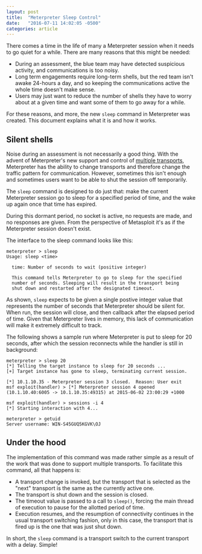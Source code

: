 ```yaml
---
layout: post
title:  "Meterpreter Sleep Control"
date:   "2016-07-11 14:02:05 -0500"
categories: article
---
```


There comes a time in the life of many a Meterpreter session when it needs to go quiet for a while. There are many reasons that this might be needed:

* During an assessment, the blue team may have detected suspicious activity, and communications is too noisy.
* Long term engagements require long-term shells, but the red team isn't awake 24-hours a day, and so keeping the communications active the whole time doesn't make sense.
* Users may just want to reduce the number of shells they have to worry about at a given time and want some of them to go away for a while.

For these reasons, and more, the new `sleep` command in Meterpreter was created. This document explains what it is and how it works.

## Silent shells

Noise during an assessment is not necessarily a good thing. With the advent of Meterpreter's new support and control of [multiple transports](https://github.com/rapid7/metasploit-framework/wiki/Meterpreter-Transport-Control), Meterpreter has the ability to change transports and therefore change the traffic pattern for communication. However, sometimes this isn't enough and sometimes users want to be able to shut the session off temporarily.

The `sleep` command is designed to do just that: make the current Meterpreter session go to sleep for a specified period of time, and the wake up again once that time has expired.

During this dormant period, no socket is active, no requests are made, and no responses are given. From the perspective of Metasploit it's as if the Meterpreter session doesn't exist.

The interface to the sleep command looks like this:

```
meterpreter > sleep
Usage: sleep <time>

  time: Number of seconds to wait (positive integer)

  This command tells Meterpreter to go to sleep for the specified
  number of seconds. Sleeping will result in the transport being
  shut down and restarted after the designated timeout.
```

As shown, `sleep` expects to be given a single postive integer value that represents the number of seconds that Meterpreter should be silent for. When run, the session will close, and then callback after the elapsed period of time. Given that Meterpreter lives in memory, this lack of communication will make it extremely difficult to track.

The following shows a sample run where Meterpreter is put to sleep for 20 seconds, after which the session reconnects while the handler is still in background:

```
meterpreter > sleep 20
[*] Telling the target instance to sleep for 20 seconds ...
[+] Target instance has gone to sleep, terminating current session.

[*] 10.1.10.35 - Meterpreter session 3 closed.  Reason: User exit
msf exploit(handler) > [*] Meterpreter session 4 opened (10.1.10.40:6005 -> 10.1.10.35:49315) at 2015-06-02 23:00:29 +1000

msf exploit(handler) > sessions -i 4
[*] Starting interaction with 4...

meterpreter > getuid
Server username: WIN-S45GUQ5KGVK\OJ
```

## Under the hood

The implementation of this command was made rather simple as a result of the work that was done to support multiple transports. To facilitate this command, all that happens is:

* A transport change is invoked, but the transport that is selected as the "next" transport is the same as the currently active one.
* The transport is shut down and the session is closed.
* The timeout value is passed to a call to `sleep()`, forcing the main thread of execution to pause for the allotted period of time.
* Execution resumes, and the resumption of connectivity continues in the usual transport switching fashion, only in this case, the transport that is fired up is the one that was just shut down.

In short, the `sleep` command is a transport switch to the current transport with a delay. Simple!
